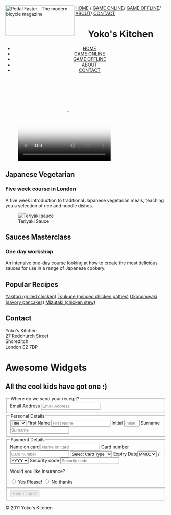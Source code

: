 <html xmlns="http://www.w3.org/1999/xhtml">
<head>
<title>Adding a Flash Video</title>
<link  href="Untitled-1.css" type="text/css" rel="stylesheet" />
<script src="http://html5shiv.googlecode.com/svn/
trunk/html5.js"></script>
</head>
<body>
<img src="image/logo.jpg" alt="Pedal Faster - The modern bicycle magazine" 
width="216" height="96" class="logo" align="left"/><a href="">HOME</a> / <a  href="">GAME ONLINE</a>/ <a href="">GAME OFFLINE</a>/
<a href="">ABOUT</a>/ <a  href="">CONTACT</a>
<div class="wrapper">
<header>
<h1>Yoko's Kitchen</h1>
<nav>
<ul>
<li><a href="" class="current">HOME</a></li>
<li><a href="">GAME ONLINE</a></li>
<li><a href="">GAME OFFLINE</a></li>
<li><a href="">ABOUT</a></li>
<li><a href="">CONTACT</a></li>
</ul>
</nav>
</header>
<section class="courses">
<article>
<figure>
<video poster="C:\Users\an\Desktop\troll\10174917_285875121574748_7505465676559940322_n.jpg"
src="C:\Users\an\Desktop\web\image\321.mp4"
width="290" 
height="220" preload controls autoplay loop>
<figcaption>Bok Choi</figcaption>
</figure>
<hgroup>
<h2>Japanese Vegetarian</h2>
<h3>Five week course in London</h3>
</hgroup>
<p>A five week introduction to traditional Japanese vegetarian meals,
teaching you a selection of rice and noodle dishes.</p>
</article> 
<article>
<figure>
<img src="image/logo.jpg" alt="Teriyaki sauce" />
<figcaption>Teriyaki Sauce</figcaption>
</figure>
<hgroup>
<h2>Sauces Masterclass</h2>
<h3>One day workshop</h3>
</hgroup>
<p>An intensive one-day course looking at how to create the most delicious 
sauces for use in a range of Japanese cookery.</p>
</article> 
</section>
<aside>
<section class="populra-recipes">
<h2>Popular Recipes</h2>
<a href="">Yakitori (grilled chicken)</a>
<a href="">Tsukune (minced chicken patties)</a>
<a href="">Okonomiyaki (savory pancakes)</a>
<a href="">Mizutaki (chicken stew)</a>
</section>
<section class="contact-details">
<h2>Contact</h2>
<p>Yoko's Kitchen<br />
27 Redchurch Street<br />
Shoreditch<br />
London E2 7DP</p>
</section>
</aside>
<div>
<form>
<hgroup>
<h1>Awesome Widgets</h1>
<h2>All the cool kids have got one :)</h2>
</hgroup>
<fieldset id="email">
<legend>Where do we send your receipt?</legend>
<label for="email">Email Address</label>
<input type="email" name="email" placeholder="Email 
Address"/>
</fieldset>
<fieldset id="details">
<legend>Personal Details</legend>
<select name="title" id="field_title">
<option value="" selected="selected">Title</option>
<option value="Mr">Mr</option>
<option value="Mrs">Mrs</option>
<option value="Miss">Miss</option>
</select>
<label for="firstname">First Name</label>
<input name="firstname" placeholder="First Name"/>
<label for="initial">Initial</label>
<input name="initial" placeholder="Initial" size="3"/
>
<label for="surname">Surname</label>
<input name="surname" placeholder="Surname"/>
</fieldset>
<fieldset id="payment">
<legend>Payment Details</legend>
<label for="cardname">Name on card</label>
<input name="cardname" placeholder="Name on card"/>
<label for"cardnumber">Card number</label>
<input name="cardnumber" placeholder="Card number"/>
<select name="cardType" id="field_cardType">
<option value="" selected="selected">Select Card 
Type</option>
<option value="1">Visa</option>
<option value="2">American Express</option>
<option value="3">MasterCard</option>
</select>
<label for="cardExpiryMonth">Expiry Date</l
><select id="field_cardExpiryMonth"
name="cardExpiryMonth">
<option selected="selected" value="mm">MM</
<option value="01">01</option>
<option value="02">02</option>
<option value="03">03</option>
<option value="04">04</option>
<option value="05">05</option>
<option value="06">06</option>
<option value="07">07</option>
<option value="08">08</option>
<option value="09">09</option>
<option value="10">10</option>
<option value="11">11</option>
<option value="12">12</option>
</select> /
<select id="field_cardExpiryYear"
name="cardExpiryYear">
<option value="yyyy">YYYY</option>
<option value="2011">11</option>
<option value="2012">12</option>
<option value="2013">13</option>
<option value="2014">14</option>
<option value="2015">15</option>
<option value="2016">16</option>
<option value="2017">17</option>
<option value="2018">18</option>
<option value="2019">19</option>
 </select>
 <label for"securitycode">Security code</label>
 <input name="securitycode" type="number"
placeholder="Security code" size="3"/>
 <p>Would you like Insurance?</p>
 <input type="radio" name="Insurance"
id="insuranceYes"/>
 <label for="insuranceYes">Yes Please!</label>
 <input type="radio" name="Insurance"
id="insuranceNo"/>
 <label for="insuranceNo">No thanks</label>
 </fieldset>
 <fieldset id="submit">
 <button type="submit" name="Submit"disabled>Here I 
come!</button>
 </fieldset>
</form>
</div>
<footer>
&copy; 2011 Yoko's Kitchen
</footer>
</div>
</body>
</html>

